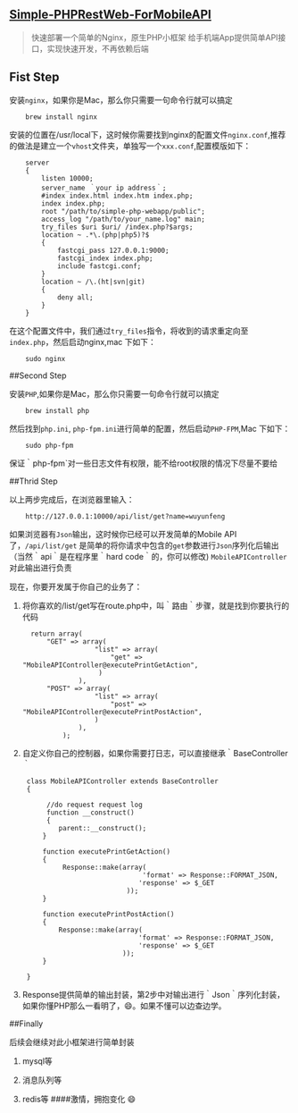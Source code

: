 ## [Simple-PHPRestWeb-ForMobileAPI](https://github.com/wuyunfeng/Simple-PHPRestWeb-ForMobileAPI.git)

> 快速部署一个简单的Nginx，原生PHP小框架 给手机端App提供简单API接口，实现快速开发，不再依赖后端

## Fist Step

安装`nginx`，如果你是Mac，那么你只需要一句命令行就可以搞定
		
		brew install nginx
安装的位置在/usr/local下，这时候你需要找到nginx的配置文件`nginx.conf`,推荐的做法是建立一个`vhost`文件夹，单独写一个`xxx.conf`,配置模版如下：
		
		server
		{
			listen 10000;
			server_name ｀your ip address｀;
			#index index.html index.htm index.php;
			index index.php;
			root "/path/to/simple-php-webapp/public";
			access_log "/path/to/your_name.log" main;
			try_files $uri $uri/ /index.php?$args;
			location ~ .*\.(php|php5)?$
			{
				fastcgi_pass 127.0.0.1:9000;
				fastcgi_index index.php;
				include fastcgi.conf;
    		}
    		location ~ /\.(ht|svn|git) 
    		{
        		deny all;
    		}
		}
在这个配置文件中，我们通过`try_files`指令，将收到的请求重定向至`index.php`，然后启动nginx,mac 下如下：
		
		sudo nginx

##Second Step

安装`PHP`,如果你是Mac，那么你只需要一句命令行就可以搞定
		
		brew install php
		
然后找到`php.ini`, `php-fpm.ini`进行简单的配置，然后启动`PHP-FPM`,Mac 下如下：

		sudo php-fpm
保证｀php-fpm`对一些日志文件有权限，能不给root权限的情况下尽量不要给

##Thrid Step

以上两步完成后，在浏览器里输入：

		http://127.0.0.1:10000/api/list/get?name=wuyunfeng
如果浏览器有`Json`输出，这时候你已经可以开发简单的Mobile API了，`/api/list/get` 是简单的将你请求中包含的`get`参数进行`Json`序列化后输出（当然｀api｀是在程序里｀hard code｀的，你可以修改)
`MobileAPIController`对此输出进行负责

现在，你要开发属于你自己的业务了：

   1. 将你喜欢的/list/get写在route.php中，叫｀路由｀步骤，就是找到你要执行的代码
   
   
   			return array(
    			"GET" => array(
        					"list" => array(
           					 	"get" => "MobileAPIController@executePrintGetAction",
       						 )
    					),
    			"POST" => array(
        					"list" => array(
           					 	"post" => "MobileAPIController@executePrintPostAction",
        					)
   		 				),
					);

2. 自定义你自己的控制器，如果你需要打日志，可以直接继承｀BaseController｀


		class MobileAPIController extends BaseController
		{

   			 //do request request log
   			 function __construct()
   			 {
        		parent::__construct();
    		}

    		function executePrintGetAction()
    		{
       			 Response::make(array(
           							 'format' => Response::FORMAT_JSON,
            						'response' => $_GET
       							 ));
   		 	}

    		function executePrintPostAction()
    		{
        		Response::make(array(
            						'format' => Response::FORMAT_JSON,
            						'response' => $_GET
        						));
    		}

		}
		

3. Response提供简单的输出封装，第2步中对输出进行｀Json｀序列化封装，如果你懂PHP那么一看明了，😄。如果不懂可以边查边学。


##Finally

  后续会继续对此小框架进行简单封装
  
  1. mysql等
  
  2. 消息队列等
  
  3. redis等
####激情，拥抱变化 😄






